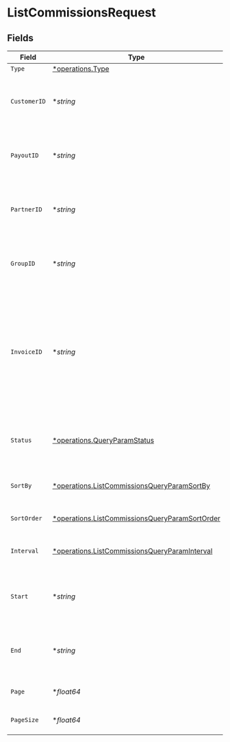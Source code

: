 # ListCommissionsRequest


## Fields

| Field                                                                                                                                                         | Type                                                                                                                                                          | Required                                                                                                                                                      | Description                                                                                                                                                   | Example                                                                                                                                                       |
| ------------------------------------------------------------------------------------------------------------------------------------------------------------- | ------------------------------------------------------------------------------------------------------------------------------------------------------------- | ------------------------------------------------------------------------------------------------------------------------------------------------------------- | ------------------------------------------------------------------------------------------------------------------------------------------------------------- | ------------------------------------------------------------------------------------------------------------------------------------------------------------- |
| `Type`                                                                                                                                                        | [*operations.Type](../../models/operations/type.md)                                                                                                           | :heavy_minus_sign:                                                                                                                                            | N/A                                                                                                                                                           |                                                                                                                                                               |
| `CustomerID`                                                                                                                                                  | **string*                                                                                                                                                     | :heavy_minus_sign:                                                                                                                                            | Filter the list of commissions by the associated customer.                                                                                                    |                                                                                                                                                               |
| `PayoutID`                                                                                                                                                    | **string*                                                                                                                                                     | :heavy_minus_sign:                                                                                                                                            | Filter the list of commissions by the associated payout.                                                                                                      |                                                                                                                                                               |
| `PartnerID`                                                                                                                                                   | **string*                                                                                                                                                     | :heavy_minus_sign:                                                                                                                                            | Filter the list of commissions by the associated partner.                                                                                                     |                                                                                                                                                               |
| `GroupID`                                                                                                                                                     | **string*                                                                                                                                                     | :heavy_minus_sign:                                                                                                                                            | Filter the list of commissions by the associated partner group.                                                                                               |                                                                                                                                                               |
| `InvoiceID`                                                                                                                                                   | **string*                                                                                                                                                     | :heavy_minus_sign:                                                                                                                                            | Filter the list of commissions by the associated invoice. Since invoiceId is unique on a per-program basis, this will only return one commission per invoice. |                                                                                                                                                               |
| `Status`                                                                                                                                                      | [*operations.QueryParamStatus](../../models/operations/queryparamstatus.md)                                                                                   | :heavy_minus_sign:                                                                                                                                            | Filter the list of commissions by their corresponding status.                                                                                                 |                                                                                                                                                               |
| `SortBy`                                                                                                                                                      | [*operations.ListCommissionsQueryParamSortBy](../../models/operations/listcommissionsqueryparamsortby.md)                                                     | :heavy_minus_sign:                                                                                                                                            | The field to sort the list of commissions by.                                                                                                                 |                                                                                                                                                               |
| `SortOrder`                                                                                                                                                   | [*operations.ListCommissionsQueryParamSortOrder](../../models/operations/listcommissionsqueryparamsortorder.md)                                               | :heavy_minus_sign:                                                                                                                                            | The sort order for the list of commissions.                                                                                                                   |                                                                                                                                                               |
| `Interval`                                                                                                                                                    | [*operations.ListCommissionsQueryParamInterval](../../models/operations/listcommissionsqueryparaminterval.md)                                                 | :heavy_minus_sign:                                                                                                                                            | The interval to retrieve commissions for.                                                                                                                     |                                                                                                                                                               |
| `Start`                                                                                                                                                       | **string*                                                                                                                                                     | :heavy_minus_sign:                                                                                                                                            | The start date of the date range to filter the commissions by.                                                                                                |                                                                                                                                                               |
| `End`                                                                                                                                                         | **string*                                                                                                                                                     | :heavy_minus_sign:                                                                                                                                            | The end date of the date range to filter the commissions by.                                                                                                  |                                                                                                                                                               |
| `Page`                                                                                                                                                        | **float64*                                                                                                                                                    | :heavy_minus_sign:                                                                                                                                            | The page number for pagination.                                                                                                                               | 1                                                                                                                                                             |
| `PageSize`                                                                                                                                                    | **float64*                                                                                                                                                    | :heavy_minus_sign:                                                                                                                                            | The number of items per page.                                                                                                                                 | 50                                                                                                                                                            |